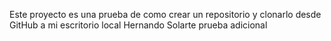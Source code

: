 Este proyecto es una prueba de como crear un repositorio y clonarlo desde GitHub a mi escritorio local 
Hernando Solarte
prueba adicional